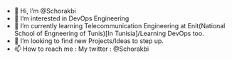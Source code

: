 - 👋 Hi, I’m @Schorakbi
- 👀 I’m interested in DevOps Engineering
- 🌱 I’m currently learning Telecommunication Engineering at Enit(National School of Engneering of Tunis)[In Tunisia]/Learning DevOps too.
- 💞️ I’m looking to find new Projects/Ideas to step up.
- 📫 How to reach me : My twitter : @Schorakbi
                        

<!---
Schorakbi/Schorakbi is a ✨ special ✨ repository because its `README.md` (this file) appears on your GitHub profile.
You can click the Preview link to take a look at your changes.
--->
